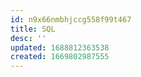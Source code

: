 ```yaml
---
id: n9x66nmbhjccg558f99t467
title: SQL
desc: ''
updated: 1688812363538
created: 1669802987555
---
```



